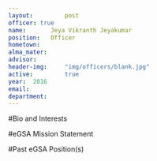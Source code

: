 ```yaml
---
layout:     	post
officer: true
name:      	Jeya Vikranth Jeyakumar
position: 	Officer
hometown: 		
alma_mater: 	
advisor: 		
header-img: 	"img/officers/blank.jpg"
active: 		true
year:  2016
email: 			
department: 	
---
```


#Bio and Interests


#eGSA Mission Statement


#Past eGSA Position(s)
